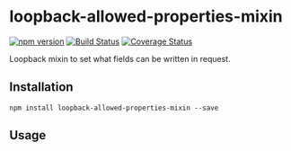 loopback-allowed-properties-mixin
===============

[![npm version](https://badge.fury.io/js/loopback-allowed-properties-mixin.svg)](https://badge.fury.io/js/loopback-allowed-properties-mixin) [![Build Status](https://travis-ci.org/arondn2/loopback-allowed-properties-mixin.svg?branch=master)](https://travis-ci.org/arondn2/loopback-allowed-properties-mixin)
[![Coverage Status](https://coveralls.io/repos/github/arondn2/loopback-allowed-properties-mixin/badge.svg?branch=master)](https://coveralls.io/github/arondn2/loopback-allowed-properties-mixin?branch=master)

Loopback mixin to set what fields can be written in request.

## Installation

`npm install loopback-allowed-properties-mixin --save`

## Usage